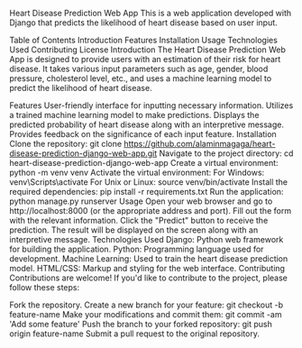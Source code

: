 Heart Disease Prediction Web App
This is a web application developed with Django that predicts the likelihood of heart disease based on user input.

Table of Contents
Introduction
Features
Installation
Usage
Technologies Used
Contributing
License
Introduction
The Heart Disease Prediction Web App is designed to provide users with an estimation of their risk for heart disease. It takes various input parameters such as age, gender, blood pressure, cholesterol level, etc., and uses a machine learning model to predict the likelihood of heart disease.

Features
User-friendly interface for inputting necessary information.
Utilizes a trained machine learning model to make predictions.
Displays the predicted probability of heart disease along with an interpretive message.
Provides feedback on the significance of each input feature.
Installation
Clone the repository:
git clone https://github.com/alaminmagaga/heart-disease-prediction-django-web-app.git
Navigate to the project directory:
cd heart-disease-prediction-django-web-app
Create a virtual environment:
python -m venv venv
Activate the virtual environment:
For Windows:
venv\Scripts\activate
For Unix or Linux:
source venv/bin/activate
Install the required dependencies:
pip install -r requirements.txt
Run the application:
python manage.py runserver
Usage
Open your web browser and go to http://localhost:8000 (or the appropriate address and port).
Fill out the form with the relevant information.
Click the "Predict" button to receive the prediction.
The result will be displayed on the screen along with an interpretive message.
Technologies Used
Django: Python web framework for building the application.
Python: Programming language used for development.
Machine Learning: Used to train the heart disease prediction model.
HTML/CSS: Markup and styling for the web interface.
Contributing
Contributions are welcome! If you'd like to contribute to the project, please follow these steps:

Fork the repository.
Create a new branch for your feature: git checkout -b feature-name
Make your modifications and commit them: git commit -am 'Add some feature'
Push the branch to your forked repository: git push origin feature-name
Submit a pull request to the original repository.
